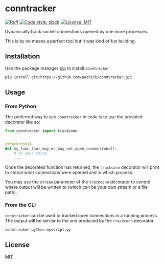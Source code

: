# conntracker

[![Ruff](https://img.shields.io/endpoint?url=https://raw.githubusercontent.com/astral-sh/ruff/main/assets/badge/v2.json)](https://github.com/astral-sh/ruff)
[![Code style: black](https://img.shields.io/badge/code%20style-black-000000.svg)](https://github.com/psf/black)
[![License: MIT](https://img.shields.io/badge/License-MIT-yellow.svg)](https://opensource.org/licenses/MIT)

Dynamically track socket connections opened by one more processes.

This is by no means a perfect tool but it was kind of fun building.

## Installation

Use the package manager [pip](https://pip.pypa.io/en/stable/) to install `conntracker`.

```bash
pip install git+https://github.com/aachick/conntracker.git
```

## Usage

### From Python

The preferred way to use `conntracker` in code is to use the provided decorator like so:

```python
from conntracker import trackconn


@trackconn()
def my_func_that_may_or_may_not_open_connections():
    # do your thing
    ...
```

Once the decorated function has returned, the `trackconn` decorator will print to stdout
what connections were opened and in which process.

You may use the `stream` parameter of the `trackconn` decorator to control where output
will be written to (which can be your own stream or a file path).

### From the CLI

`conntracker` can be used to tracked open connections in a running process. The output will
be similar to the one produced by the `trackconn` decorator.

```bash
conntracker python myscript.py
```

## License

[MIT](https://choosealicense.com/licenses/mit/)
